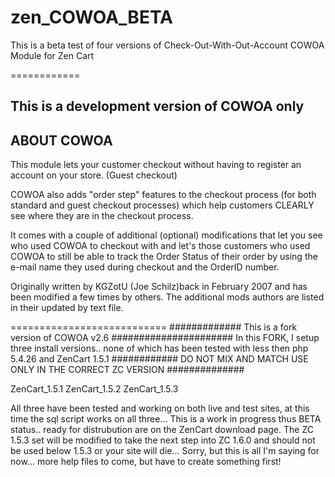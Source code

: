zen_COWOA_BETA
==============

This is a beta test of four versions of Check-Out-With-Out-Account COWOA Module for Zen Cart 

============

## This is a development version of COWOA only

ABOUT COWOA
------------
This module lets your customer checkout without having to register an account on your store. (Guest checkout)

COWOA also adds "order step" features to the checkout process (for both standard and guest checkout processes) which help customers CLEARLY see where they are in the checkout process.

It comes with a couple of additional (optional) modifications that let you see who used COWOA to checkout with and let's those customers who used COWOA to still be able to track the Order Status of their order by using the e-mail name they used during checkout and the OrderID number.

Originally written by KGZotU (Joe Schilz)back in February 2007 and has been modified a few times by others.
The additional mods authors are listed in their updated by text file. 

===========================
############# This is a fork version of COWOA v2.6 ######################
In this FORK, I setup three install versions.. none of which has been tested with less then php 5.4.26 and ZenCart 1.5.1 
############ DO NOT MIX AND MATCH USE ONLY IN THE CORRECT ZC VERSION ##############

ZenCart_1.5.1
ZenCart_1.5.2
ZenCart_1.5.3

All three have been tested and working on both live and test sites, at this time the sql script works on all three... 
This is a work in progress thus BETA status.. ready for distrubution are on the ZenCart download page.
The ZC 1.5.3 set will be modified to take the next step into ZC 1.6.0 and should not be used below 1.5.3 or your site will die...
Sorry, but this is all I'm saying for now... more help files to come, but have to create something first!
